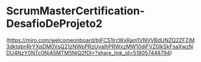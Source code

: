 # ScrumMasterCertification-DesafioDeProjeto2
(https://miro.com/welcomeonboard/bjFCS1lrcWxRam1VNVVBdUNZQ2ZFZjM3dktqbnRrYXpDM0VsQ21zNWpPRzUyalhPRWxzMW10djFVZ0lkSkFsaXwzNDU4NzY0NTc0NjA5MTM5NjQ2fDI=?share_link_id=518057448794)
